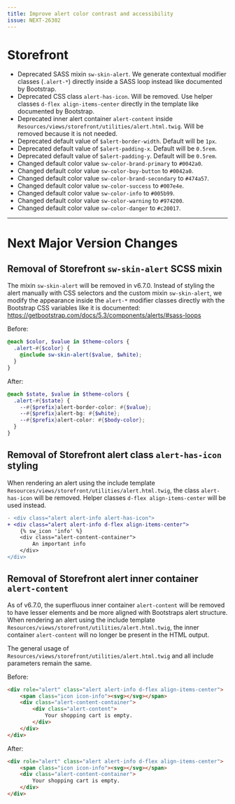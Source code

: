 ```yaml
---
title: Improve alert color contrast and accessibility
issue: NEXT-26302
---
```

# Storefront
* Deprecated SASS mixin `sw-skin-alert`. We generate contextual modifier classes (`.alert-*`) directly inside a SASS loop instead like documented by Bootstrap.
* Deprecated CSS class `alert-has-icon`. Will be removed. Use helper classes `d-flex align-items-center` directly in the template like documented by Bootstrap.
* Deprecated inner alert container `alert-content` inside `Resources/views/storefront/utilities/alert.html.twig`. Will be removed because it is not needed.
* Deprecated default value of `$alert-border-width`. Default will be `1px`.
* Deprecated default value of `$alert-padding-x`. Default will be `0.5rem`.
* Deprecated default value of `$alert-padding-y`. Default will be `0.5rem`.
* Changed default color value `sw-color-brand-primary` to `#0042a0`.
* Changed default color value `sw-color-buy-button` to `#0042a0`.
* Changed default color value `sw-color-brand-secondary` to `#474a57`.
* Changed default color value `sw-color-success` to `#007e4e`.
* Changed default color value `sw-color-info` to `#005b99`.
* Changed default color value `sw-color-warning` to `#974200`.
* Changed default color value `sw-color-danger` to `#c20017`.

___
# Next Major Version Changes
## Removal of Storefront `sw-skin-alert` SCSS mixin
The mixin `sw-skin-alert` will be removed in v6.7.0. Instead of styling the alert manually with CSS selectors and the custom mixin `sw-skin-alert`,
we modify the appearance inside the `alert-*` modifier classes directly with the Bootstrap CSS variables like it is documented: https://getbootstrap.com/docs/5.3/components/alerts/#sass-loops

Before:
```scss
@each $color, $value in $theme-colors {
  .alert-#{$color} {
    @include sw-skin-alert($value, $white);
  }
}
```

After:
```scss
@each $state, $value in $theme-colors {
  .alert-#{$state} {
    --#{$prefix}alert-border-color: #{$value};
    --#{$prefix}alert-bg: #{$white};
    --#{$prefix}alert-color: #{$body-color};
  }
}
```

## Removal of Storefront alert class `alert-has-icon` styling
When rendering an alert using the include template `Resources/views/storefront/utilities/alert.html.twig`, the class `alert-has-icon` will be removed. Helper classes `d-flex align-items-center` will be used instead.

```diff
- <div class="alert alert-info alert-has-icon">
+ <div class="alert alert-info d-flex align-items-center">
    {% sw_icon 'info' %}
    <div class="alert-content-container">
        An important info
    </div>
</div>
```

## Removal of Storefront alert inner container `alert-content`
As of v6.7.0, the superfluous inner container `alert-content` will be removed to have lesser elements and be more aligned with Bootstraps alert structure.
When rendering an alert using the include template `Resources/views/storefront/utilities/alert.html.twig`, the inner container `alert-content` will no longer be present in the HTML output.

The general usage of `Resources/views/storefront/utilities/alert.html.twig` and all include parameters remain the same.

Before:
```html
<div role="alert" class="alert alert-info d-flex align-items-center">
    <span class="icon icon-info"><svg></svg></span>                                                    
    <div class="alert-content-container">
        <div class="alert-content">                                                    
            Your shopping cart is empty.
        </div>                
    </div>
</div>
```

After:
```html
<div role="alert" class="alert alert-info d-flex align-items-center">
    <span class="icon icon-info"><svg></svg></span>                                                    
    <div class="alert-content-container">
        Your shopping cart is empty.
    </div>
</div>
```
